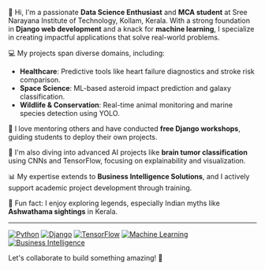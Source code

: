 👋 Hi, I'm a passionate **Data Science Enthusiast** and **MCA student** at Sree Narayana Institute of Technology, Kollam, Kerala. With a strong foundation in **Django web development** and a knack for **machine learning**, I specialize in creating impactful applications that solve real-world problems.

💻 My projects span diverse domains, including:
- **Healthcare**: Predictive tools like heart failure diagnostics and stroke risk comparison.
- **Space Science**: ML-based asteroid impact prediction and galaxy classification.
- **Wildlife & Conservation**: Real-time animal monitoring and marine species detection using YOLO.

🌟 I love mentoring others and have conducted **free Django workshops**, guiding students to deploy their own projects.

🔬 I'm also diving into advanced AI projects like **brain tumor classification** using CNNs and TensorFlow, focusing on explainability and visualization.

📊 My expertise extends to **Business Intelligence Solutions**, and I actively support academic project development through training.

🎯 Fun fact: I enjoy exploring legends, especially Indian myths like **Ashwathama sightings** in Kerala.

---

[![Python](https://img.shields.io/badge/Python-3.9-3776AB?logo=python&logoColor=white)](https://www.python.org/)
[![Django](https://img.shields.io/badge/Django-3.2-092D1F?logo=django&logoColor=white)](https://www.djangoproject.com/)
[![TensorFlow](https://img.shields.io/badge/TensorFlow-2.8-FF6F00?logo=tensorflow&logoColor=white)](https://www.tensorflow.org/)
[![Machine Learning](https://img.shields.io/badge/Machine%20Learning-ML-FF5C5C)](https://scikit-learn.org/)
[![Business Intelligence](https://img.shields.io/badge/BI-Business%20Intelligence-00B9F1)](https://www.tableau.com/)

Let's collaborate to build something amazing! 🚀  
